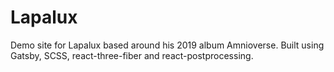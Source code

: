 # Lapalux
Demo site for Lapalux based around his 2019 album Amnioverse. Built using Gatsby, SCSS, react-three-fiber and react-postprocessing.
